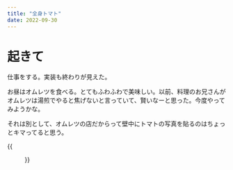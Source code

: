 ```yaml
---
title: "全身トマト"
date: 2022-09-30
---
```


# 起きて
仕事をする。実装も終わりが見えた。

お昼はオムレツを食べる。とてもふわふわで美味しい。以前、料理のお兄さんがオムレツは湯煎でやると焦げないと言っていて、賢いなーと思った。今度やってみようかな。

それは別として、オムレツの店だからって壁中にトマトの写真を貼るのはちょっとキマってると思う。

{{<figure src="/media/2022-09-30-tomato.jpeg" alt="tomato">}}
